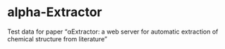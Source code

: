 # alpha-Extractor
Test data for paper “αExtractor: a web server for automatic extraction of chemical structure from literature”
